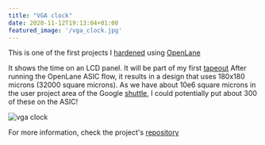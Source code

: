 ```yaml
---
title: "VGA clock"
date: 2020-11-12T19:13:04+01:00
featured_image: '/vga_clock.jpg'
---
```


This is one of the first projects I [hardened](/terminology/harden) using [OpenLane](/terminology/openlane)

It shows the time on an LCD panel. It will be part of my first [tapeout](/terminology/tapeout)
After running the OpenLane ASIC flow, it results in a design that uses 180x180 microns (32000 square microns).
As we have about 10e6 square microns in the user project area of the Google [shuttle](/terminology/shuttle), I could potentially put about 300 of these on the ASIC!

![vga clock](/vga_clock.jpg)

For more information, check the project's [repository](https://github.com/mattvenn/vga-clock)

